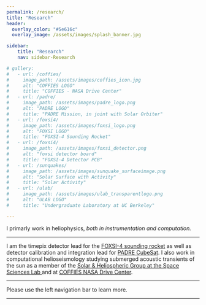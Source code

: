 ```yaml
---
permalink: /research/
title: "Research"
header:
  overlay_color: "#5e616c"
  overlay_image: /assets/images/splash_banner.jpg

sidebar:
    title: "Research"
    nav: sidebar-Research

# gallery:
#   - url: /coffies/
#     image_path: /assets/images/coffies_icon.jpg
#     alt: "COFFIES LOGO"
#     title: "COFFIES - NASA Drive Center"
#   - url: /padre/
#     image_path: /assets/images/padre_logo.png
#     alt: "PADRE LOGO"
#     title: "PADRE Mission, in joint with Solar Orbiter"
#   - url: /foxsi4/
#     image_path: /assets/images/foxsi_logo.png
#     alt: "FOXSI LOGO"
#     title: "FOXSI-4 Sounding Rocket"
#   - url: /foxsi4/
#     image_path: /assets/images/foxsi_detector.png
#     alt: "foxsi detector board"
#     title: "FOXSI-4 Detector PCB"
#   - url: /sunquakes/
#     image_path: /assets/images/sunquake_surfaceimage.png
#     alt: "Solar Surface with Activity"
#     title: "Solar Activity"
#   - url: /ulab/
#     image_path: /assets/images/ulab_transparentlogo.png
#     alt: "ULAB LOGO"
#     title: "Undergraduate Laboratory at UC Berkeley"

---
```

I primarly work in heliophysics,<em>  both in instrumentation and computation.  </em>
<hr>
I am the timepix detector lead for the <a href="https://foxsi.umn.edu/launches/foxsi-4"> FOXSI-4 sounding rocket</a>  as well as detector calibration and integration lead for <a href="https://ui.adsabs.harvard.edu/abs/2021AAS...23831309M/abstract">PADRE CubeSat</a>. I also work in computational helioseismology studying submerged acoustic transients of the sun as a member of the <a href = "https://www.ssl.berkeley.edu/sun-heliophysics/"> Solar & Heliospheric Group at the Space Sciences Lab </a> and at <a href ="https://coffies.stanford.edu/">COFFIES NASA Drive Center</a>.

<hr>

Please use the left navigation bar to learn more.
 <hr>
